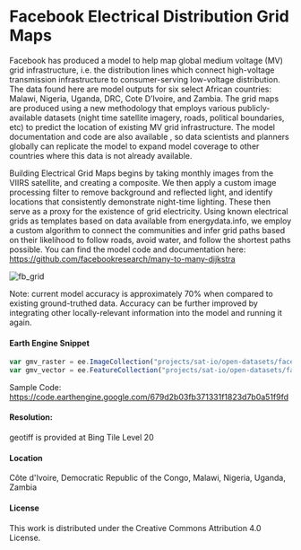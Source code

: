 # Facebook Electrical Distribution Grid Maps

Facebook has produced a model to help map global medium voltage (MV) grid infrastructure, i.e. the distribution lines which connect high-voltage transmission infrastructure to consumer-serving low-voltage distribution. The data found here are model outputs for six select African countries: Malawi, Nigeria, Uganda, DRC, Cote D’Ivoire, and Zambia. The grid maps are produced using a new methodology that employs various publicly-available datasets (night time satellite imagery, roads, political boundaries, etc) to predict the location of existing MV grid infrastructure. The model documentation and code are also available , so data scientists and planners globally can replicate the model to expand model coverage to other countries where this data is not already available.

Building Electrical Grid Maps begins by taking monthly images from the VIIRS satellite, and creating a composite. We then apply a custom image processing filter to remove background and reflected light, and identify locations that consistently demonstrate night-time lighting. These then serve as a proxy for the existence of grid electricity. Using known electrical grids as templates based on data available from energydata.info, we employ a custom algorithm to connect the communities and infer grid paths based on their likelihood to follow roads, avoid water, and follow the shortest paths possible. You can find the model code and documentation here: https://github.com/facebookresearch/many-to-many-dijkstra

![fb_grid](https://user-images.githubusercontent.com/6677629/115174385-ca041f00-a08e-11eb-9aa2-5db7a652d156.gif)

Note: current model accuracy is approximately 70% when compared to existing ground-truthed data. Accuracy can be further improved by integrating other locally-relevant information into the model and running it again.

#### Earth Engine Snippet

```js
var gmv_raster = ee.ImageCollection("projects/sat-io/open-datasets/facebook/global_medium_voltage_grid")
var gmv_vector = ee.FeatureCollection("projects/sat-io/open-datasets/facebook/gmv_grid");
```

Sample Code: https://code.earthengine.google.com/679d2b03fb371331f1823d7b0a51f9fd

#### Resolution:
geotiff is provided at Bing Tile Level 20

#### Location
Côte d'Ivoire,  Democratic Republic of the Congo,  Malawi,  Nigeria,  Uganda,  Zambia

#### License

This work is distributed under the Creative Commons Attribution 4.0 License.
